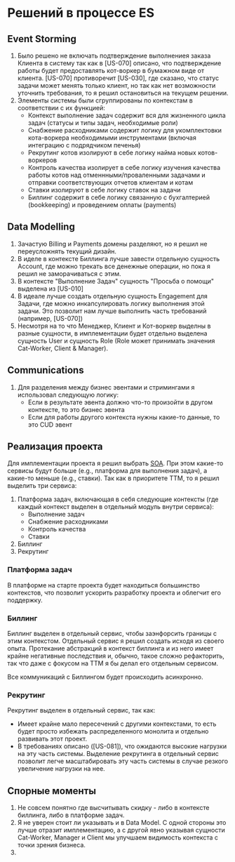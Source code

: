# Решений в процессе ES

## Event Storming

1. Было решено не включать подтверждение выполнениея заказа Клиента в систему так как в [US-070] описано, что 
подтверждение работы будет предоставлять кот-воркер в бумажном виде от клиента. [US-070] противоречит [US-030], где 
сказано, что статус задачи может менять только клиент, но так как нет возможности уточнить требования, то я решил 
остановиться на текущем решении.
2. Элементы системы были сгруппированы по контекстам в соответствии с их функцией:
   - Контекст выполнение задач содержит вся для жизненного цикла задач (статусы и типы задач, необходимые роли)
   - Снабжение расходниками содержит логику для укомплектовки кота-воркера необходимыми инструментами (включая 
   интеграцию с подрядчиком печенья)
   - Рекрутинг котов изолируют в себе логику найма новых котов-воркеров
   - Контроль качества изолирует в себе логику изучения качества работы котов над отменнными/проваленными задачами 
   и отправки соответствующих отчетов клиентам и котам
   - Ставки изолируют в себе логику ставок на задачи
   - Биллинг содержит в себе логику связанную с бухгалтерией (bookkeeping) и проведением оплаты (payments)

## Data Modelling

1. Зачастую Billing и Payments домены разделяют, но я решил не переусложнять текущий дизайн.
2. В иделе в контексте Биллинга лучше завести отдельную сущность Account, где можно трекать все денежные операции, но пока 
я решил не заморачиваться с этим.
3. В контексте "Выполнение Задач" сущность "Просьба о помощи" выделена из [US-010]
4. В идеале лучше создать отдельную сущность Engagement для Задачи, где можно инкапсулировать логику выполнения этой задачи. 
Это позволит нам лучше выполнить часть требований (например, [US-070])
5. Несмотря на то что Менеджер, Клиент и Кот-воркер выделны в разные сущности, в имплементации будет отдельно выделена 
сущность User и сущность Role (Role может принимать значения Cat-Worker, Client & Manager).

## Communications

1. Для разделения между бизнес эвентами и стримингами я использовал следующую логику:
   - Если в результате эвента должно что-то произойти в другом контексте, то это бизнес эвента
   - Если для работы другого контекста нужны какие-то данные, то это CUD эвент

## Реализация проекта

Для имплементации проекта я решил выбрать [SOA](https://en.wikipedia.org/wiki/Service-oriented_architecture).
При этом какие-то сервисы будут больше (e.g., платформа для выполнения задач), а какие-то меньше (e.g., ставки).
Так как в приоритете TTM, то я решил выделить три сервиса:
1. Платформа задач, включающая в себя следующие контексты (где каждый контекст выделен в отдельный модуль внутри сервиса):
   - Выполнение задач
   - Снабжение расходниками
   - Контроль качества
   - Ставки
2. Биллинг
3. Рекрутинг

### Платформа задач

В платформе на старте проекта будет находиться большинство контекстов, что позволит ускорить разработку проекта и 
облегчит его поддержку.

### Биллинг

Биллинг выделен в отдельный сервис, чтобы заэнфорсить границы с этим контекстом. Отдельный сервис я решил создать 
исходя из своего опыта. Протекание абстракций в контекст биллинга и из него имеет крайне негативные последствия и, обычно, 
такое сложно рефакторить, так что даже с фокусом на TTM я бы делал его отдельным сервисом.

Все коммуникаций с Биллингом будет происходить асинхронно.

### Рекрутинг

Рекрутинг выделен в отдельный сервис, так как:
- Имеет крайне мало пересечений с другими контекстами, то есть будет просто избежать распределенного монолита и отдельно 
развивать этот проект.
- В требованиях описано ([US-081]), что ожидаются высокие нагрузки на эту часть системы. Выделение рекрутинга в отдельный 
сервис позволит легче масштабировать эту часть системы в случае резкого увеличение нагрузки на нее.

## Спорные моменты

1. Не совсем понятно где высчитывать скидку - либо в контексте биллинга, либо в платформе задач.
2. Я не уверен стоит ли указывать <User> и <Role> в Data Model. С одной стороны это лучше отразит имплементацию, а с
другой явно указывая сущности Cat-Worker, Manager и Client мы улучшаем видимость контекста с точки зрения бизнеса.
3. 
